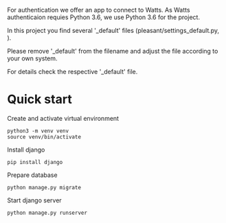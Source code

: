 For authentication we offer an app to connect to Watts. As Watts authenticaion requies Python 3.6, we use Python 3.6 for the project.

In this project you find several '_default' files (pleasant/settings_default.py, ).

Please remove '_default' from the filename and adjust the file according to your own system.

For details check the respective '_default' file.

# Quick start

Create and activate virtual environment

    python3 -m venv venv
    source venv/bin/activate

Install django

    pip install django

Prepare database

    python manage.py migrate

Start django server

    python manage.py runserver
